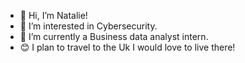 - 👋 Hi, I’m Natalie!
- 👀 I’m interested in Cybersecurity.
- 🌱 I’m currently a Business data analyst intern.
- 😊 I plan to travel to the Uk I would love to live there!
  

<!---
Nattisanch/Nattisanch is a ✨ special ✨ repository because its `README.md` (this file) appears on your GitHub profile.
You can click the Preview link to take a look at your changes.
--->
